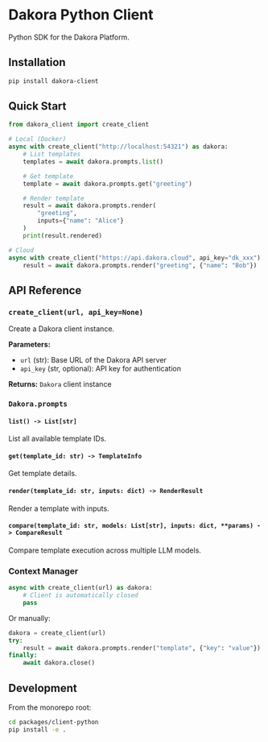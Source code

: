 # Dakora Python Client

Python SDK for the Dakora Platform.

## Installation

```bash
pip install dakora-client
```

## Quick Start

```python
from dakora_client import create_client

# Local (Docker)
async with create_client("http://localhost:54321") as dakora:
    # List templates
    templates = await dakora.prompts.list()

    # Get template
    template = await dakora.prompts.get("greeting")

    # Render template
    result = await dakora.prompts.render(
        "greeting",
        inputs={"name": "Alice"}
    )
    print(result.rendered)

# Cloud
async with create_client("https://api.dakora.cloud", api_key="dk_xxx") as dakora:
    result = await dakora.prompts.render("greeting", {"name": "Bob"})
```

## API Reference

### `create_client(url, api_key=None)`

Create a Dakora client instance.

**Parameters:**
- `url` (str): Base URL of the Dakora API server
- `api_key` (str, optional): API key for authentication

**Returns:** `Dakora` client instance

### `Dakora.prompts`

#### `list() -> List[str]`

List all available template IDs.

#### `get(template_id: str) -> TemplateInfo`

Get template details.

#### `render(template_id: str, inputs: dict) -> RenderResult`

Render a template with inputs.

#### `compare(template_id: str, models: List[str], inputs: dict, **params) -> CompareResult`

Compare template execution across multiple LLM models.

### Context Manager

```python
async with create_client(url) as dakora:
    # Client is automatically closed
    pass
```

Or manually:

```python
dakora = create_client(url)
try:
    result = await dakora.prompts.render("template", {"key": "value"})
finally:
    await dakora.close()
```

## Development

From the monorepo root:

```bash
cd packages/client-python
pip install -e .
```
